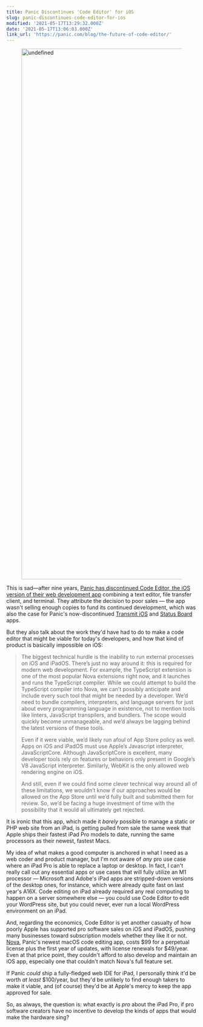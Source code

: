 ```yaml
---
title: Panic Discontinues 'Code Editor' for iOS
slug: panic-discontinues-code-editor-for-ios
modified: '2021-05-17T13:29:32.000Z'
date: '2021-05-17T13:06:03.000Z'
link_url: 'https://panic.com/blog/the-future-of-code-editor/'
---
```

<figure class="wp-block-image alignwide"><img src="https://res.cloudinary.com/demaree/images/v1624153182/bitsandletters-assets/IMG_7D3AEF25F6EA-1/IMG_7D3AEF25F6EA-1.jpeg?_i=AA" alt="undefined" width="2000" height="1396"></figure>

This is sad—after nine years, [Panic has discontinued Code Editor, the iOS version of their web development app](https://panic.com/blog/the-future-of-code-editor/) combining a text editor, file transfer client, and terminal. They attribute the decision to poor sales — the app wasn't selling enough copies to fund its continued development, which was also the case for Panic's now-discontinued [Transmit iOS](https://panic.com/blog/the-future-of-transmit-ios/) and [Status Board](https://panic.com/blog/the-future-of-status-board/) apps.

But they also talk about the work they'd have had to do to make a code editor that might be viable for today's developers, and how that kind of product is basically impossible on iOS:

> The biggest technical hurdle is the inability to run external processes on iOS and iPadOS. There’s just no way around it: this is required for modern web development. For example, the TypeScript extension is one of the most popular Nova extensions right now, and it launches and runs the TypeScript compiler. While we could attempt to build the TypeScript compiler into Nova, we can’t possibly anticipate and include every such tool that might be needed by a developer. We’d need to bundle compilers, interpreters, and language servers for just about every programming language in existence, not to mention tools like linters, JavaScript transpilers, and bundlers. The scope would quickly become unmanageable, and we’d always be lagging behind the latest versions of these tools.
> 
> Even if it were viable, we’d likely run afoul of App Store policy as well. Apps on iOS and iPadOS must use Apple’s Javascript interpreter, JavaScriptCore. Although JavaScriptCore is excellent, many developer tools rely on features or behaviors only present in Google’s V8 JavaScript interpreter. Similarly, WebKit is the only allowed web rendering engine on iOS. 
> 
> And still, even if we could find some clever technical way around all of these limitations, we wouldn’t know if our approaches would be allowed on the App Store until we’d fully built and submitted them for review. So, we’d be facing a huge investment of time with the possibility that it would all ultimately get rejected.

It is ironic that this app, which made it _barely_ possible to manage a static or PHP web site from an iPad, is getting pulled from sale the same week that Apple ships their fastest iPad Pro models to date, running the same processors as their newest, fastest Macs.

My idea of what makes a good computer is anchored in what I need as a web coder and product manager, but I'm not aware of _any_ pro use case where an iPad Pro is able to replace a laptop or desktop. In fact, I can't really call out any essential apps or use cases that will fully utilize an M1 processor — Microsoft and Adobe's iPad apps are stripped-down versions of the desktop ones, for instance, which were already quite fast on last year's A16X. Code editing on iPad already required any real computing to happen on a server somewhere else — you could use Code Editor to edit your WordPress site, but you could never, ever run a local WordPress environment on an iPad.

And, regarding the economics, Code Editor is yet another casualty of how poorly Apple has supported pro software sales on iOS and iPadOS, pushing many businesses toward subscription models whether they like it or not. [Nova](http://nova.app), Panic's newest macOS code editing app, costs $99 for a perpetual license plus the first year of updates, with license renewals for $49/year. Even at that price point, they couldn't afford to also develop and maintain an iOS app, especially one that couldn't match Nova's full feature set.

If Panic _could_ ship a fully-fledged web IDE for iPad, I personally think it'd be worth _at least_ $100/year, but they'd be unlikely to find enough takers to make it viable, and (of course) they'd be at Apple's mercy to keep the app approved for sale.

So, as always, the question is: what exactly is _pro_ about the iPad Pro, if pro software creators have no incentive to develop the kinds of apps that would make the hardware sing?
